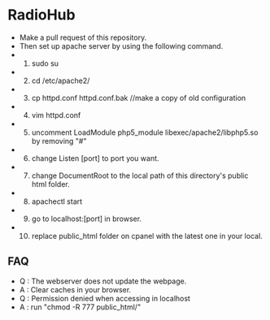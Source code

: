 # RadioHub
* Make a pull request of this repository.
* Then set up apache server by using the following command.
* 1. sudo su
* 2. cd /etc/apache2/
* 3. cp httpd.conf httpd.conf.bak //make a copy of old configuration
* 4. vim httpd.conf
* 5. uncomment LoadModule php5_module libexec/apache2/libphp5.so by removing "#"
* 6. change Listen [port] to port you want.
* 7. change DocumentRoot to the local path of this directory's public html folder.
* 8. apachectl start
* 9. go to localhost:[port] in browser.
* 10. replace public_html folder on cpanel with the latest one in your local.

## FAQ
* Q : The webserver does not update the webpage.
* A : Clear caches in your browser.
* Q : Permission denied when accessing in localhost
* A : run "chmod -R 777 public_html/"

